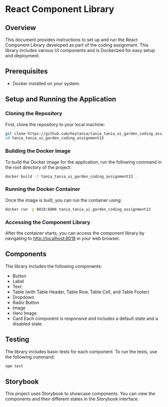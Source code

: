 # React Component Library

## Overview
This document provides instructions to set up and run the React Component Library developed as part of the coding assignment. This library includes various UI components and is Dockerized for easy setup and deployment.

## Prerequisites
- Docker installed on your system.

## Setup and Running the Application

### Cloning the Repository
First, clone the repository to your local machine:
```bash
git clone https://github.com/heytania/tania_tania_ui_garden_coding_assignment13
cd tania_tania_ui_garden_coding_assignment13
```

### Building the Docker Image
To build the Docker image for the application, run the following command in the root directory of the project:
```bash
docker build -t tania_tania_ui_garden_coding_assignment13 .
```

### Running the Docker Container
Once the image is built, you can run the container using:
```bash
docker run -p 8018:6006 tania_tania_ui_garden_coding_assignment13
```

### Accessing the Component Library
After the container starts, you can access the component library by navigating to [http://localhost:8018](http://localhost:8018)
 in your web browser.

## Components
The library includes the following components:

*   Button
*   Label
*   Text
*   Table (with Table Header, Table Row, Table Cell, and Table Footer)
*   Dropdown
*   Radio Button
*   Image
*   Hero Image
*   Card
Each component is responsive and includes a default state and a disabled state.

## Testing
The library includes basic tests for each component. To run the tests, use the following command:

```bash
npm test
```

## Storybook
This project uses Storybook to showcase components. You can view the components and their different states in the Storybook interface.

